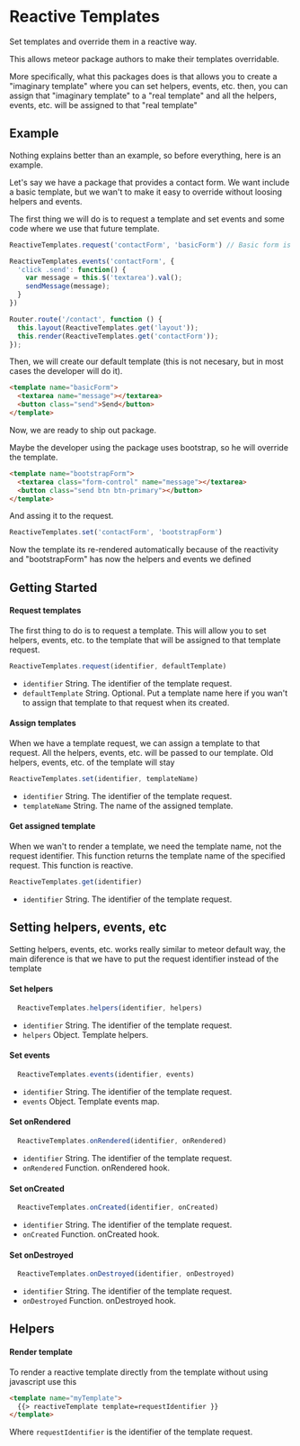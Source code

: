 Reactive Templates
==================

Set templates and override them in a reactive way.

This allows meteor package authors to make their templates overridable.

More specifically, what this packages does is that allows you to create a "imaginary template" where you can set helpers, events, etc. then, you can assign that "imaginary template" to a "real template" and all the helpers, events, etc. will be assigned to that "real template"

## Example

Nothing explains better than an example, so before everything, here is an example.

Let's say we have a package that provides a contact form. We want include a basic template, but we wan't to make it easy to override without loosing helpers and events.

The first thing we will do is to request a template and set events and some code where we use that future template.

```js
ReactiveTemplates.request('contactForm', 'basicForm') // Basic form is the name of the default template we will create later

ReactiveTemplates.events('contactForm', {
  'click .send': function() {
    var message = this.$('textarea').val();
    sendMessage(message);
  }
})

Router.route('/contact', function () {
  this.layout(ReactiveTemplates.get('layout'));
  this.render(ReactiveTemplates.get('contactForm'));
});
```

Then, we will create our default template (this is not necesary, but in most cases the developer will do it).

```html
<template name="basicForm">
  <textarea name="message"></textarea>
  <button class="send">Send</button>
</template>
```

Now, we are ready to ship out package. 

Maybe the developer using the package uses bootstrap, so he will override the template.

```html
<template name="bootstrapForm">
  <textarea class="form-control" name="message"></textarea>
  <button class="send btn btn-primary"></button>
</template>
```

And assing it to the request.

```js
ReactiveTemplates.set('contactForm', 'bootstrapForm')
```

Now the template its re-rendered automatically because of the reactivity and "bootstrapForm" has now the helpers and events we defined


## Getting Started

#### Request templates

The first thing to do is to request a template. This will allow you to set helpers, events, etc. to the template that will be assigned to that template request.

```js
ReactiveTemplates.request(identifier, defaultTemplate)
```

- ```identifier``` String. The identifier of the template request.
- ```defaultTemplate``` String. Optional. Put a template name here if you wan't to assign that template to that request when its created.

#### Assign templates

When we have a template request, we can assign a template to that request. All the helpers, events, etc. will be passed to our template. Old helpers, events, etc. of the template will stay

```js
ReactiveTemplates.set(identifier, templateName)
```

- ```identifier``` String. The identifier of the template request.
- ```templateName``` String. The name of the assigned template.

#### Get assigned template

When we wan't to render a template, we need the template name, not the request identifier. This function returns the template name of the specified request. This function is reactive.

```js
ReactiveTemplates.get(identifier)
```

- ```identifier``` String. The identifier of the template request.

## Setting helpers, events, etc

Setting helpers, events, etc. works really similar to meteor default way, the main diference is that we have to put the request identifier instead of the template

#### Set helpers

```js
  ReactiveTemplates.helpers(identifier, helpers)
```

- ```identifier``` String. The identifier of the template request.
- ```helpers``` Object. Template helpers.

#### Set events

```js
  ReactiveTemplates.events(identifier, events)
```

- ```identifier``` String. The identifier of the template request.
- ```events``` Object. Template events map.

#### Set onRendered

```js
  ReactiveTemplates.onRendered(identifier, onRendered)
```

- ```identifier``` String. The identifier of the template request.
- ```onRendered``` Function. onRendered hook.

#### Set onCreated

```js
  ReactiveTemplates.onCreated(identifier, onCreated)
```

- ```identifier``` String. The identifier of the template request.
- ```onCreated``` Function. onCreated hook.

#### Set onDestroyed

```js
  ReactiveTemplates.onDestroyed(identifier, onDestroyed)
```

- ```identifier``` String. The identifier of the template request.
- ```onDestroyed``` Function. onDestroyed hook.

## Helpers

#### Render template

To render a reactive template directly from the template without using javascript use this

```html
<template name="myTemplate">
  {{> reactiveTemplate template=requestIdentifier }}
</template>
```

Where ```requestIdentifier``` is the identifier of the template request.
